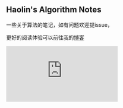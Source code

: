 ## Haolin's Algorithm Notes

一些关于算法的笔记，如有问题欢迎提issue，

更好的阅读体验可以前往我的[博客](https://hlz.ink)


![](https://us.20021110.xyz/images.php)
